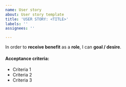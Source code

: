 ```yaml
---
name: User story
about: User story template
title: 'USER STORY: <TITLE>'
labels: ''
assignees: ''

---
```


In order to **receive benefit** as a **role**, I can **goal / desire**.

#### Acceptance criteria: ####
- Criteria 1
- Criteria 2
- Criteria 3
